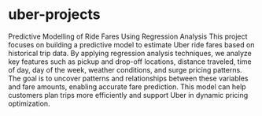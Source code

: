 # uber-projects
Predictive Modelling of Ride Fares Using Regression Analysis 
This project focuses on building a predictive model to estimate Uber ride fares based on historical trip data. By applying regression analysis techniques, we analyze key features such as pickup and drop-off locations, distance traveled, time of day, day of the week, weather conditions, and surge pricing patterns. The goal is to uncover patterns and relationships between these variables and fare amounts, enabling accurate fare prediction. This model can help customers plan trips more efficiently and support Uber in dynamic pricing optimization.
